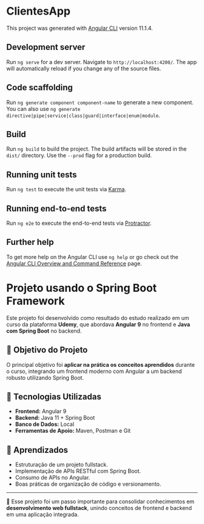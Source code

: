 # ClientesApp

This project was generated with [Angular CLI](https://github.com/angular/angular-cli) version 11.1.4.

## Development server

Run `ng serve` for a dev server. Navigate to `http://localhost:4200/`. The app will automatically reload if you change any of the source files.

## Code scaffolding

Run `ng generate component component-name` to generate a new component. You can also use `ng generate directive|pipe|service|class|guard|interface|enum|module`.

## Build

Run `ng build` to build the project. The build artifacts will be stored in the `dist/` directory. Use the `--prod` flag for a production build.

## Running unit tests

Run `ng test` to execute the unit tests via [Karma](https://karma-runner.github.io).

## Running end-to-end tests

Run `ng e2e` to execute the end-to-end tests via [Protractor](http://www.protractortest.org/).

## Further help

To get more help on the Angular CLI use `ng help` or go check out the [Angular CLI Overview and Command Reference](https://angular.io/cli) page.
# Projeto usando o Spring Boot Framework

Este projeto foi desenvolvido como resultado do estudo realizado em um curso da plataforma **Udemy**, que abordava **Angular 9** no frontend e **Java com Spring Boot** no backend.  

## 📌 Objetivo do Projeto
O principal objetivo foi **aplicar na prática os conceitos aprendidos** durante o curso, integrando um frontend moderno com Angular a um backend robusto utilizando Spring Boot.  

## 🚀 Tecnologias Utilizadas
- **Frontend:** Angular 9  
- **Backend:** Java 11 + Spring Boot  
- **Banco de Dados:** Local  
- **Ferramentas de Apoio:** Maven, Postman e Git  

## 🎯 Aprendizados
- Estruturação de um projeto fullstack.  
- Implementação de APIs RESTful com Spring Boot.  
- Consumo de APIs no Angular.  
- Boas práticas de organização de código e versionamento.  

---
📖 Esse projeto foi um passo importante para consolidar conhecimentos em **desenvolvimento web fullstack**, unindo conceitos de frontend e backend em uma aplicação integrada.

